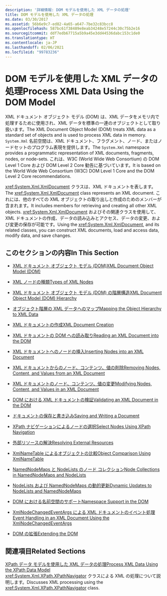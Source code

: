 ```yaml
---
description: '詳細情報: DOM モデルを使用した XML データの処理'
title: DOM モデルを使用した XML データの処理
ms.date: 03/30/2017
ms.assetid: 56b6e9c7-ed82-4a65-a647-7be32c83bcc8
ms.openlocfilehash: 587bc61f38489e8eab34248e57244c30c75b2e16
ms.sourcegitcommit: ddf7edb67715a5b9a45e3dd44536dabc153c1de0
ms.translationtype: HT
ms.contentlocale: ja-JP
ms.lasthandoff: 02/06/2021
ms.locfileid: "99783236"
---
```

# <a name="process-xml-data-using-the-dom-model"></a><span data-ttu-id="7712f-103">DOM モデルを使用した XML データの処理</span><span class="sxs-lookup"><span data-stu-id="7712f-103">Process XML Data Using the DOM Model</span></span>

<span data-ttu-id="7712f-104">XML ドキュメント オブジェクト モデル (DOM) は、XML データをメモリ内で処理するために使用され、XML データを標準の一連のオブジェクトとして取り扱います。</span><span class="sxs-lookup"><span data-stu-id="7712f-104">The XML Document Object Model (DOM) treats XML data as a standard set of objects and is used to process XML data in memory.</span></span> <span data-ttu-id="7712f-105">`System.Xml` 名前空間は、XML ドキュメント、フラグメント、ノード、またはノードセットのプログラム表現を提供します。</span><span class="sxs-lookup"><span data-stu-id="7712f-105">The `System.Xml` namespace provides a programmatic representation of XML documents, fragments, nodes, or node-sets.</span></span> <span data-ttu-id="7712f-106">これは、W3C (World Wide Web Consortium) の DOM Level 1 Core および DOM Level 2 Core 勧告に基づいています。</span><span class="sxs-lookup"><span data-stu-id="7712f-106">It is based on the World Wide Web Consortium (W3C) DOM Level 1 Core and the DOM Level 2 Core recommendations.</span></span>  
  
 <span data-ttu-id="7712f-107"><xref:System.Xml.XmlDocument> クラスは、XML ドキュメントを表します。</span><span class="sxs-lookup"><span data-stu-id="7712f-107">The <xref:System.Xml.XmlDocument> class represents an XML document.</span></span> <span data-ttu-id="7712f-108">これには、他のすべての XML オブジェクトの取り出しと作成のためのメンバーが含まれます。</span><span class="sxs-lookup"><span data-stu-id="7712f-108">It includes members for retrieving and creating all other XML objects.</span></span> <span data-ttu-id="7712f-109"><xref:System.Xml.XmlDocument> およびその関連クラスを使用して、XML ドキュメントの作成、データの読み込みとアクセス、データの変更、および変更の保存が可能です。</span><span class="sxs-lookup"><span data-stu-id="7712f-109">Using the <xref:System.Xml.XmlDocument>, and its related classes, you can construct XML documents, load and access data, modify data, and save changes.</span></span>  
  
## <a name="in-this-section"></a><span data-ttu-id="7712f-110">このセクションの内容</span><span class="sxs-lookup"><span data-stu-id="7712f-110">In This Section</span></span>  
  
- [<span data-ttu-id="7712f-111">XML ドキュメント オブジェクト モデル (DOM)</span><span class="sxs-lookup"><span data-stu-id="7712f-111">XML Document Object Model (DOM)</span></span>](xml-document-object-model-dom.md)  
  
- [<span data-ttu-id="7712f-112">XML ノードの種類</span><span class="sxs-lookup"><span data-stu-id="7712f-112">Types of XML Nodes</span></span>](types-of-xml-nodes.md)  
  
- [<span data-ttu-id="7712f-113">XML ドキュメント オブジェクト モデル (DOM) の階層構造</span><span class="sxs-lookup"><span data-stu-id="7712f-113">XML Document Object Model (DOM) Hierarchy</span></span>](xml-document-object-model-dom-hierarchy.md)  
  
- [<span data-ttu-id="7712f-114">オブジェクト階層の XML データへのマップ</span><span class="sxs-lookup"><span data-stu-id="7712f-114">Mapping the Object Hierarchy to XML Data</span></span>](mapping-the-object-hierarchy-to-xml-data.md)  
  
- [<span data-ttu-id="7712f-115">XML ドキュメントの作成</span><span class="sxs-lookup"><span data-stu-id="7712f-115">XML Document Creation</span></span>](xml-document-creation.md)  
  
- [<span data-ttu-id="7712f-116">XML ドキュメントの DOM への読み取り</span><span class="sxs-lookup"><span data-stu-id="7712f-116">Reading an XML Document into the DOM</span></span>](reading-an-xml-document-into-the-dom.md)  
  
- [<span data-ttu-id="7712f-117">XML ドキュメントへのノードの挿入</span><span class="sxs-lookup"><span data-stu-id="7712f-117">Inserting Nodes into an XML Document</span></span>](inserting-nodes-into-an-xml-document.md)  
  
- [<span data-ttu-id="7712f-118">XML ドキュメントからのノード、コンテンツ、値の削除</span><span class="sxs-lookup"><span data-stu-id="7712f-118">Removing Nodes, Content, and Values from an XML Document</span></span>](removing-nodes-content-and-values-from-an-xml-document.md)  
  
- [<span data-ttu-id="7712f-119">XML ドキュメントのノード、コンテンツ、値の変更</span><span class="sxs-lookup"><span data-stu-id="7712f-119">Modifying Nodes, Content, and Values in an XML Document</span></span>](modifying-nodes-content-and-values-in-an-xml-document.md)  
  
- [<span data-ttu-id="7712f-120">DOM における XML ドキュメントの検証</span><span class="sxs-lookup"><span data-stu-id="7712f-120">Validating an XML Document in the DOM</span></span>](validating-an-xml-document-in-the-dom.md)  
  
- [<span data-ttu-id="7712f-121">ドキュメントの保存と書き込み</span><span class="sxs-lookup"><span data-stu-id="7712f-121">Saving and Writing a Document</span></span>](saving-and-writing-a-document.md)  
  
- [<span data-ttu-id="7712f-122">XPath ナビゲーションによるノードの選択</span><span class="sxs-lookup"><span data-stu-id="7712f-122">Select Nodes Using XPath Navigation</span></span>](select-nodes-using-xpath-navigation.md)  
  
- [<span data-ttu-id="7712f-123">外部リソースの解決</span><span class="sxs-lookup"><span data-stu-id="7712f-123">Resolving External Resources</span></span>](resolving-external-resources.md)  
  
- [<span data-ttu-id="7712f-124">XmlNameTable によるオブジェクトの比較</span><span class="sxs-lookup"><span data-stu-id="7712f-124">Object Comparison Using XmlNameTable</span></span>](object-comparison-using-xmlnametable.md)  
  
- [<span data-ttu-id="7712f-125">NamedNodeMaps と NodeLists のノード コレクション</span><span class="sxs-lookup"><span data-stu-id="7712f-125">Node Collections in NamedNodeMaps and NodeLists</span></span>](node-collections-in-namednodemaps-and-nodelists.md)  
  
- [<span data-ttu-id="7712f-126">NodeLists および NamedNodeMaps の動的更新</span><span class="sxs-lookup"><span data-stu-id="7712f-126">Dynamic Updates to NodeLists and NamedNodeMaps</span></span>](dynamic-updates-to-nodelists-and-namednodemaps.md)  
  
- [<span data-ttu-id="7712f-127">DOM における名前空間のサポート</span><span class="sxs-lookup"><span data-stu-id="7712f-127">Namespace Support in the DOM</span></span>](namespace-support-in-the-dom.md)  
  
- [<span data-ttu-id="7712f-128">XmlNodeChangedEventArgs による XML ドキュメントのイベント処理</span><span class="sxs-lookup"><span data-stu-id="7712f-128">Event Handling in an XML Document Using the XmlNodeChangedEventArgs</span></span>](event-handling-in-an-xml-document-using-the-xmlnodechangedeventargs.md)  
  
- [<span data-ttu-id="7712f-129">DOM の拡張</span><span class="sxs-lookup"><span data-stu-id="7712f-129">Extending the DOM</span></span>](extending-the-dom.md)  
  
## <a name="related-sections"></a><span data-ttu-id="7712f-130">関連項目</span><span class="sxs-lookup"><span data-stu-id="7712f-130">Related Sections</span></span>  

 [<span data-ttu-id="7712f-131">XPath データ モデルを使用した XML データの処理</span><span class="sxs-lookup"><span data-stu-id="7712f-131">Process XML Data Using the XPath Data Model</span></span>](process-xml-data-using-the-xpath-data-model.md)  
 <span data-ttu-id="7712f-132"><xref:System.Xml.XPath.XPathNavigator> クラスによる XML の処理について説明します。</span><span class="sxs-lookup"><span data-stu-id="7712f-132">Discusses XML processing using the <xref:System.Xml.XPath.XPathNavigator> class.</span></span>
